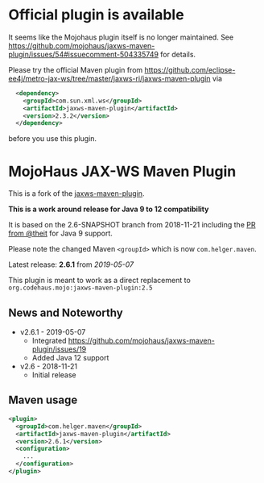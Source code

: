 # Official plugin is available

It seems like the Mojohaus plugin itself is no longer maintained.
See https://github.com/mojohaus/jaxws-maven-plugin/issues/54#issuecomment-504335749 for details.

Please try the official Maven plugin from https://github.com/eclipse-ee4j/metro-jax-ws/tree/master/jaxws-ri/jaxws-maven-plugin via
```xml
  <dependency>
    <groupId>com.sun.xml.ws</groupId>
    <artifactId>jaxws-maven-plugin</artifactId>
    <version>2.3.2</version>
  </dependency> 
```
before you use this plugin.

# MojoHaus JAX-WS Maven Plugin

This is a fork of the [jaxws-maven-plugin](http://www.mojohaus.org/jaxws-maven-plugin/).

**This is a work around release for Java 9 to 12 compatibility**

It is based on the 2.6-SNAPSHOT branch from 2018-11-21 including the [PR from @theit](https://github.com/mojohaus/jaxws-maven-plugin/pull/71) for Java 9 support.

Please note the changed Maven `<groupId>` which is now `com.helger.maven`.

Latest release: **2.6.1** from *2019-05-07*

This plugin is meant to work as a direct replacement to `org.codehaus.mojo:jaxws-maven-plugin:2.5`

## News and Noteworthy

* v2.6.1 - 2019-05-07
    * Integrated https://github.com/mojohaus/jaxws-maven-plugin/issues/19
    * Added Java 12 support
* v2.6 - 2018-11-21
    * Initial release 

## Maven usage

```xml
<plugin>
  <groupId>com.helger.maven</groupId>
  <artifactId>jaxws-maven-plugin</artifactId>
  <version>2.6.1</version>
  <configuration>
    ...
  </configuration>
</plugin>
```
